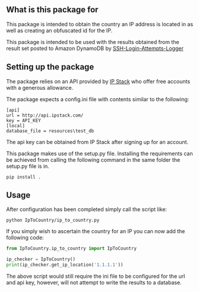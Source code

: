 ## What is this package for

This package is intended to obtain the country an
IP address is located in as well as creating an
obfuscated id for the IP.

This package is intended to be used with the results
obtained from the result set posted to Amazon
DynamoDB by [SSH-Login-Attempts-Logger](https://github.com/PeterMcD/SSH-Login-Attempts-Logger)

## Setting up the package

The package relies on an API provided by [IP Stack](https://ipstack.com)
who offer free accounts with a generous allowance.

The package expects a config.ini file with contents
similar to the following:

```code
[api]
url = http://api.ipstack.com/
key = API_KEY
[local]
database_file = resources\test_db
```

The api key can be obtained from IP Stack after
signing up for an account.

This package makes use of the setup.py file.
Installing the requirements can be achieved from
calling the following command in the same folder
the setup.py file is in.

```code
pip install .
```

## Usage

After configuration has been completed simply call
the script like:

```code
python IpToCountry/ip_to_country.py
```

If you simply wish to ascertain the country for an
IP you can now add the following code:

```python
from IpToCountry.ip_to_country import IpToCountry

ip_checker = IpToCountry()
print(ip_checker.get_ip_location('1.1.1.1'))
```

The above script would still require the ini file to be
configured for the url and api key, however, will not
attempt to write the results to a database.
